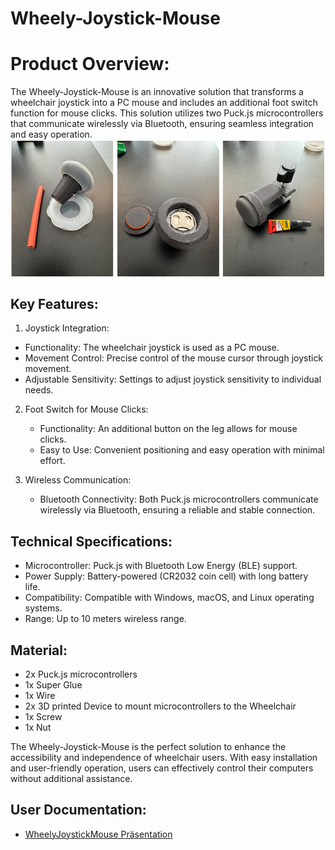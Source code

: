 # Wheely-Joystick-Mouse

# Product Overview:
The Wheely-Joystick-Mouse is an innovative solution that transforms a wheelchair joystick into a PC mouse and includes an additional foot switch function for mouse clicks. This solution utilizes two Puck.js microcontrollers that communicate wirelessly via Bluetooth, ensuring seamless integration and easy operation.
![WheelyJoystickMouse](WheelyJoystickMouse.png)


## Key Features:

1.  Joystick Integration:
   - Functionality: The wheelchair joystick is used as a PC mouse.
   - Movement Control: Precise control of the mouse cursor through joystick movement.
   - Adjustable Sensitivity: Settings to adjust joystick sensitivity to individual needs.

2. Foot Switch for Mouse Clicks:
   - Functionality: An additional button on the leg allows for mouse clicks.
   - Easy to Use: Convenient positioning and easy operation with minimal effort.

3. Wireless Communication:
   - Bluetooth Connectivity: Both Puck.js microcontrollers communicate wirelessly via Bluetooth, ensuring a reliable and stable connection.

## Technical Specifications:
- Microcontroller: Puck.js with Bluetooth Low Energy (BLE) support.
- Power Supply: Battery-powered (CR2032 coin cell) with long battery life.
- Compatibility: Compatible with Windows, macOS, and Linux operating systems.
- Range: Up to 10 meters wireless range.

## Material:
- 2x Puck.js microcontrollers
- 1x Super Glue
- 1x Wire
- 2x 3D printed Device to mount microcontrollers to the Wheelchair
- 1x Screw
- 1x Nut


The Wheely-Joystick-Mouse is the perfect solution to enhance the accessibility and independence of wheelchair users. With easy installation and user-friendly operation, users can effectively control their computers without additional assistance.

## User Documentation:
- [WheelyJoystickMouse Präsentation](WheelyJoystickMouse.pptx)
